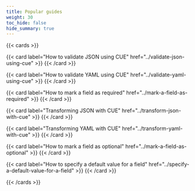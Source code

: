 ```yaml
---
title: Popular guides
weight: 30
toc_hide: false
hide_summary: true
---
```


{{< cards >}}

{{< card
	label="How to validate JSON using CUE"
	href="../validate-json-using-cue" >}}
{{< /card >}}

{{< card
	label="How to validate YAML using CUE"
	href="../validate-yaml-using-cue" >}}
{{< /card >}}

{{< card
	label="How to mark a field as required"
	href="../mark-a-field-as-required" >}}
{{< /card >}}

{{< card
	label="Transforming JSON with CUE"
	href="../transform-json-with-cue" >}}
{{< /card >}}

{{< card
	label="Transforming YAML with CUE"
	href="../transform-yaml-with-cue" >}}
{{< /card >}}

{{< card
	label="How to mark a field as optional"
	href="../mark-a-field-as-optional" >}}
{{< /card >}}

{{< card
	label="How to specify a default value for a field"
	href="../specify-a-default-value-for-a-field" >}}
{{< /card >}}

{{< /cards >}}
